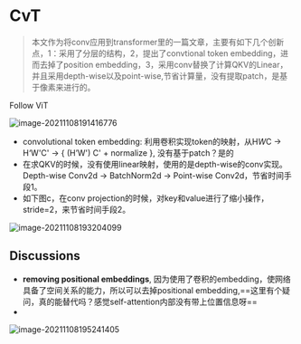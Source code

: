# CvT

> 本文作为将conv应用到transformer里的一篇文章，主要有如下几个创新点，1：采用了分层的结构，2，提出了convtional token embedding，进而去掉了position embedding，3，采用conv替换了计算QKV的Linear，并且采用depth-wise以及point-wise,节省计算量，没有提取patch，是基于像素来进行的。







Follow ViT



![image-20211108191416776](C:\Users\wanglichun\Desktop\Typera\TyporaPapers\images\image-20211108191416776.png)

* convolutional token embedding: 利用卷积实现token的映射，从H*W*C -> H‘W'C' -> { (H’W') C' + normalize }, 没有基于patch？是的
* 在求QKV的时候，没有使用linear映射，使用的是depth-wise的conv实现。Depth-wise Conv2d →
  BatchNorm2d → Point-wise Conv2d，节省时间手段1。
* 如下图c，在conv projection的时候，对key和value进行了缩小操作，stride=2，来节省时间手段2。

![image-20211108193204099](C:\Users\wanglichun\Desktop\Typera\TyporaPapers\images\image-20211108193204099.png)



## Discussions

- **removing positional embeddings**, 因为使用了卷积的embedding，使网络具备了空间关系的能力，所以可以去掉positional embedding,==这里有个疑问，真的能替代吗？感觉self-attention内部没有带上位置信息呀==
- 

![image-20211108195241405](C:\Users\wanglichun\Desktop\Typera\TyporaPapers\images\image-20211108195241405.png)